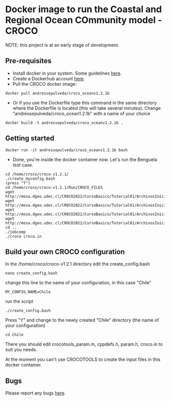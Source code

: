 # Docker image to run the Coastal and Regional Ocean COmmunity model - CROCO

NOTE: this project is at an early stage of development.  

## Pre-requisites

- Install docker in your system. Some guidelines [here](https://docs.docker.com/engine/installation/).
- Create a Dockerhub account [here](https://hub.docker.com/).
- Pull the CROCO docker image:
```
docker pull andressepulveda/croco_oceanv1.2.1b
```
- Or if you use the Dockerfile type this command in the same directory where the Dockerfile is located (this will take several minutes). Change "andressepulveda/croco_ocean1.2.1b" with a name of your choice
```
docker build -t andressepulveda/croco_oceanv1.2.1b .
```


## Getting started 


```
docker run -it andressepulveda/croco_oceanv1.2.1b bash
```

- Done, you're inside the docker container now. Let's run the Benguela test case. 
```
cd /home/croco/croco-v1.2.1/
./create_myconfig.bash
(press "Y")
cd /home/croco/croco-v1.2.1/Run/CROCO_FILES
wget http://mosa.dgeo.udec.cl/CROCO2022/CursoBasico/Tutorial01/ArchivosIniciales/croco_grd.nc
wget http://mosa.dgeo.udec.cl/CROCO2022/CursoBasico/Tutorial01/ArchivosIniciales/croco_frc.nc
wget http://mosa.dgeo.udec.cl/CROCO2022/CursoBasico/Tutorial01/ArchivosIniciales/croco_clm.nc
wget http://mosa.dgeo.udec.cl/CROCO2022/CursoBasico/Tutorial01/ArchivosIniciales/croco_ini.nc
cd ..
./jobcomp
./croco croco.in
```

## Build your own CROCO configuration

In the /home/croco/croco-v1.2.1 directory edit the create_config.bash 
```
nano create_config.bash
```
change this line to the name of your configuration, in this case "Chile"
```
MY_CONFIG_NAME=Chile
```
run the script
```
./create_config.bash
```
Press "Y" and change to the newly created "Chile" directory (the name of your configuration)
```
cd Chile
```
There you should edit crocotools_param.m, cppdefs.h, param.h, croco.in
to suit you needs.

At the moment you can't use CROCOTOOLS to create the input files in this docker container.

## Bugs
Please report any bugs [here](https://github.com/AndresSepulveda/docker-croco-public/issues).
